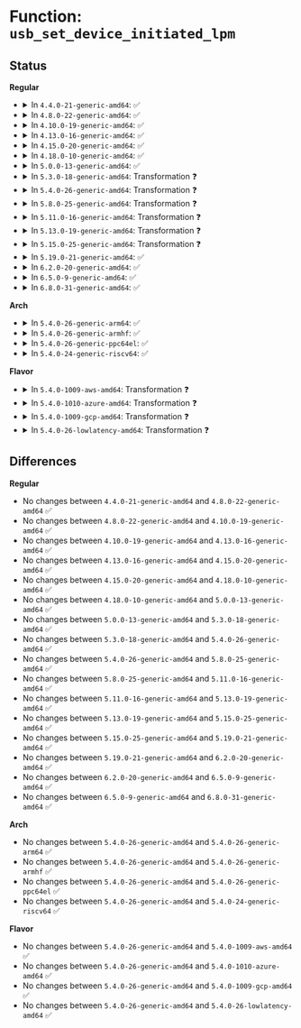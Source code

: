 # Function: <code>usb_set_device_initiated_lpm</code>

## Status
<b>Regular</b>
<ul>
<li>
<details>
<summary>In <code>4.4.0-21-generic-amd64</code>: ✅</summary>

```c
int usb_set_device_initiated_lpm(struct usb_device * udev, enum usb3_link_state state, bool enable)
```

```json
{
  "name": "usb_set_device_initiated_lpm",
  "collision_type": "Unique Static",
  "inline_type": "No",
  "funcs": [
    {
      "addr": 18446744071585153184,
      "name": "usb_set_device_initiated_lpm",
      "external": false,
      "loc": "drivers/usb/core/hub.c:3796",
      "file": "drivers/usb/core/hub.c",
      "inline": "seen, unknown",
      "caller_inline": [],
      "caller_func": [
        "drivers/usb/core/hub.c:usb_disable_link_state"
      ]
    }
  ],
  "symbols": [
    {
      "addr": 18446744071585153184,
      "name": "usb_set_device_initiated_lpm",
      "section": ".text",
      "bind": "STB_LOCAL",
      "size": 342
    }
  ]
}
```
</details>
</li>
<li>
<details>
<summary>In <code>4.8.0-22-generic-amd64</code>: ✅</summary>

```c
int usb_set_device_initiated_lpm(struct usb_device * udev, enum usb3_link_state state, bool enable)
```

```json
{
  "name": "usb_set_device_initiated_lpm",
  "collision_type": "Unique Static",
  "inline_type": "No",
  "funcs": [
    {
      "addr": 18446744071585545616,
      "name": "usb_set_device_initiated_lpm",
      "external": false,
      "loc": "drivers/usb/core/hub.c:3797",
      "file": "drivers/usb/core/hub.c",
      "inline": "seen, unknown",
      "caller_inline": [],
      "caller_func": [
        "drivers/usb/core/hub.c:usb_disable_link_state"
      ]
    }
  ],
  "symbols": [
    {
      "addr": 18446744071585545616,
      "name": "usb_set_device_initiated_lpm",
      "section": ".text",
      "bind": "STB_LOCAL",
      "size": 339
    }
  ]
}
```
</details>
</li>
<li>
<details>
<summary>In <code>4.10.0-19-generic-amd64</code>: ✅</summary>

```c
int usb_set_device_initiated_lpm(struct usb_device * udev, enum usb3_link_state state, bool enable)
```

```json
{
  "name": "usb_set_device_initiated_lpm",
  "collision_type": "Unique Static",
  "inline_type": "No",
  "funcs": [
    {
      "addr": 18446744071585733520,
      "name": "usb_set_device_initiated_lpm",
      "external": false,
      "loc": "drivers/usb/core/hub.c:3723",
      "file": "drivers/usb/core/hub.c",
      "inline": "seen, unknown",
      "caller_inline": [],
      "caller_func": [
        "drivers/usb/core/hub.c:usb_disable_link_state"
      ]
    }
  ],
  "symbols": [
    {
      "addr": 18446744071585733520,
      "name": "usb_set_device_initiated_lpm",
      "section": ".text",
      "bind": "STB_LOCAL",
      "size": 339
    }
  ]
}
```
</details>
</li>
<li>
<details>
<summary>In <code>4.13.0-16-generic-amd64</code>: ✅</summary>

```c
int usb_set_device_initiated_lpm(struct usb_device * udev, enum usb3_link_state state, bool enable)
```

```json
{
  "name": "usb_set_device_initiated_lpm",
  "collision_type": "Unique Static",
  "inline_type": "No",
  "funcs": [
    {
      "addr": 18446744071585820816,
      "name": "usb_set_device_initiated_lpm",
      "external": false,
      "loc": "drivers/usb/core/hub.c:3742",
      "file": "drivers/usb/core/hub.c",
      "inline": "seen, unknown",
      "caller_inline": [],
      "caller_func": [
        "drivers/usb/core/hub.c:usb_disable_link_state"
      ]
    }
  ],
  "symbols": [
    {
      "addr": 18446744071585820816,
      "name": "usb_set_device_initiated_lpm",
      "section": ".text",
      "bind": "STB_LOCAL",
      "size": 278
    }
  ]
}
```
</details>
</li>
<li>
<details>
<summary>In <code>4.15.0-20-generic-amd64</code>: ✅</summary>

```c
int usb_set_device_initiated_lpm(struct usb_device * udev, enum usb3_link_state state, bool enable)
```

```json
{
  "name": "usb_set_device_initiated_lpm",
  "collision_type": "Unique Static",
  "inline_type": "No",
  "funcs": [
    {
      "addr": 18446744071586260064,
      "name": "usb_set_device_initiated_lpm",
      "external": false,
      "loc": "drivers/usb/core/hub.c:3745",
      "file": "drivers/usb/core/hub.c",
      "inline": "seen, unknown",
      "caller_inline": [],
      "caller_func": [
        "drivers/usb/core/hub.c:usb_disable_link_state"
      ]
    }
  ],
  "symbols": [
    {
      "addr": 18446744071586260064,
      "name": "usb_set_device_initiated_lpm",
      "section": ".text",
      "bind": "STB_LOCAL",
      "size": 278
    }
  ]
}
```
</details>
</li>
<li>
<details>
<summary>In <code>4.18.0-10-generic-amd64</code>: ✅</summary>

```c
int usb_set_device_initiated_lpm(struct usb_device * udev, enum usb3_link_state state, bool enable)
```

```json
{
  "name": "usb_set_device_initiated_lpm",
  "collision_type": "Unique Static",
  "inline_type": "No",
  "funcs": [
    {
      "addr": 18446744071586517424,
      "name": "usb_set_device_initiated_lpm",
      "external": false,
      "loc": "drivers/usb/core/hub.c:3796",
      "file": "drivers/usb/core/hub.c",
      "inline": "seen, unknown",
      "caller_inline": [],
      "caller_func": []
    }
  ],
  "symbols": [
    {
      "addr": 18446744071586517424,
      "name": "usb_set_device_initiated_lpm",
      "section": ".text",
      "bind": "STB_LOCAL",
      "size": 282
    }
  ]
}
```
</details>
</li>
<li>
<details>
<summary>In <code>5.0.0-13-generic-amd64</code>: ✅</summary>

```c
int usb_set_device_initiated_lpm(struct usb_device * udev, enum usb3_link_state state, bool enable)
```

```json
{
  "name": "usb_set_device_initiated_lpm",
  "collision_type": "Unique Static",
  "inline_type": "No",
  "funcs": [
    {
      "addr": 18446744071586666000,
      "name": "usb_set_device_initiated_lpm",
      "external": false,
      "loc": "drivers/usb/core/hub.c:3858",
      "file": "drivers/usb/core/hub.c",
      "inline": "seen, unknown",
      "caller_inline": [],
      "caller_func": []
    }
  ],
  "symbols": [
    {
      "addr": 18446744071586666000,
      "name": "usb_set_device_initiated_lpm",
      "section": ".text",
      "bind": "STB_LOCAL",
      "size": 282
    }
  ]
}
```
</details>
</li>
<li>
<details>
<summary>In <code>5.3.0-18-generic-amd64</code>: Transformation ❓</summary>

```c
int usb_set_device_initiated_lpm(struct usb_device * udev, enum usb3_link_state state, bool enable)
```

```json
{
  "name": "usb_set_device_initiated_lpm",
  "collision_type": "Unique Static",
  "inline_type": "No",
  "funcs": [
    {
      "addr": 0,
      "name": "usb_set_device_initiated_lpm",
      "external": false,
      "loc": "drivers/usb/core/hub.c:3901",
      "file": "drivers/usb/core/hub.c",
      "inline": "seen, unknown",
      "caller_inline": [],
      "caller_func": []
    }
  ],
  "symbols": [
    {
      "addr": 18446744071586920240,
      "name": "usb_set_device_initiated_lpm",
      "section": ".text",
      "bind": "STB_LOCAL",
      "size": 255
    },
    {
      "addr": 18446744071586947335,
      "name": "usb_set_device_initiated_lpm.cold",
      "section": ".text",
      "bind": "STB_LOCAL",
      "size": 118
    }
  ]
}
```
</details>
</li>
<li>
<details>
<summary>In <code>5.4.0-26-generic-amd64</code>: Transformation ❓</summary>

```c
int usb_set_device_initiated_lpm(struct usb_device * udev, enum usb3_link_state state, bool enable)
```

```json
{
  "name": "usb_set_device_initiated_lpm",
  "collision_type": "Unique Static",
  "inline_type": "No",
  "funcs": [
    {
      "addr": 0,
      "name": "usb_set_device_initiated_lpm",
      "external": false,
      "loc": "drivers/usb/core/hub.c:3949",
      "file": "drivers/usb/core/hub.c",
      "inline": "seen, unknown",
      "caller_inline": [],
      "caller_func": []
    }
  ],
  "symbols": [
    {
      "addr": 18446744071587118688,
      "name": "usb_set_device_initiated_lpm",
      "section": ".text",
      "bind": "STB_LOCAL",
      "size": 255
    },
    {
      "addr": 18446744071587146071,
      "name": "usb_set_device_initiated_lpm.cold",
      "section": ".text",
      "bind": "STB_LOCAL",
      "size": 118
    }
  ]
}
```
</details>
</li>
<li>
<details>
<summary>In <code>5.8.0-25-generic-amd64</code>: Transformation ❓</summary>

```c
int usb_set_device_initiated_lpm(struct usb_device * udev, enum usb3_link_state state, bool enable)
```

```json
{
  "name": "usb_set_device_initiated_lpm",
  "collision_type": "Unique Static",
  "inline_type": "No",
  "funcs": [
    {
      "addr": 0,
      "name": "usb_set_device_initiated_lpm",
      "external": false,
      "loc": "drivers/usb/core/hub.c:3963",
      "file": "drivers/usb/core/hub.c",
      "inline": "seen, unknown",
      "caller_inline": [],
      "caller_func": [
        "drivers/usb/core/hub.c:usb_disable_link_state"
      ]
    }
  ],
  "symbols": [
    {
      "addr": 18446744071587965024,
      "name": "usb_set_device_initiated_lpm",
      "section": ".text",
      "bind": "STB_LOCAL",
      "size": 216
    },
    {
      "addr": 18446744071587995120,
      "name": "usb_set_device_initiated_lpm.cold",
      "section": ".text",
      "bind": "STB_LOCAL",
      "size": 67
    }
  ]
}
```
</details>
</li>
<li>
<details>
<summary>In <code>5.11.0-16-generic-amd64</code>: Transformation ❓</summary>

```c
int usb_set_device_initiated_lpm(struct usb_device * udev, enum usb3_link_state state, bool enable)
```

```json
{
  "name": "usb_set_device_initiated_lpm",
  "collision_type": "Unique Static",
  "inline_type": "No",
  "funcs": [
    {
      "addr": 0,
      "name": "usb_set_device_initiated_lpm",
      "external": false,
      "loc": "drivers/usb/core/hub.c:3981",
      "file": "drivers/usb/core/hub.c",
      "inline": "seen, unknown",
      "caller_inline": [],
      "caller_func": [
        "drivers/usb/core/hub.c:usb_disable_link_state"
      ]
    }
  ],
  "symbols": [
    {
      "addr": 18446744071588024784,
      "name": "usb_set_device_initiated_lpm",
      "section": ".text",
      "bind": "STB_LOCAL",
      "size": 216
    },
    {
      "addr": 18446744071591536918,
      "name": "usb_set_device_initiated_lpm.cold",
      "section": ".text",
      "bind": "STB_LOCAL",
      "size": 67
    }
  ]
}
```
</details>
</li>
<li>
<details>
<summary>In <code>5.13.0-19-generic-amd64</code>: Transformation ❓</summary>

```c
int usb_set_device_initiated_lpm(struct usb_device * udev, enum usb3_link_state state, bool enable)
```

```json
{
  "name": "usb_set_device_initiated_lpm",
  "collision_type": "Unique Static",
  "inline_type": "No",
  "funcs": [
    {
      "addr": 0,
      "name": "usb_set_device_initiated_lpm",
      "external": false,
      "loc": "drivers/usb/core/hub.c:4057",
      "file": "drivers/usb/core/hub.c",
      "inline": "seen, unknown",
      "caller_inline": [],
      "caller_func": [
        "drivers/usb/core/hub.c:usb_disable_link_state"
      ]
    }
  ],
  "symbols": [
    {
      "addr": 18446744071587906736,
      "name": "usb_set_device_initiated_lpm",
      "section": ".text",
      "bind": "STB_LOCAL",
      "size": 216
    },
    {
      "addr": 18446744071591479132,
      "name": "usb_set_device_initiated_lpm.cold",
      "section": ".text",
      "bind": "STB_LOCAL",
      "size": 67
    }
  ]
}
```
</details>
</li>
<li>
<details>
<summary>In <code>5.15.0-25-generic-amd64</code>: Transformation ❓</summary>

```c
int usb_set_device_initiated_lpm(struct usb_device * udev, enum usb3_link_state state, bool enable)
```

```json
{
  "name": "usb_set_device_initiated_lpm",
  "collision_type": "Unique Static",
  "inline_type": "No",
  "funcs": [
    {
      "addr": 0,
      "name": "usb_set_device_initiated_lpm",
      "external": false,
      "loc": "drivers/usb/core/hub.c:4061",
      "file": "drivers/usb/core/hub.c",
      "inline": "seen, unknown",
      "caller_inline": [],
      "caller_func": [
        "drivers/usb/core/hub.c:usb_disable_link_state"
      ]
    }
  ],
  "symbols": [
    {
      "addr": 18446744071588516160,
      "name": "usb_set_device_initiated_lpm",
      "section": ".text",
      "bind": "STB_LOCAL",
      "size": 255
    },
    {
      "addr": 18446744071592556239,
      "name": "usb_set_device_initiated_lpm.cold",
      "section": ".text",
      "bind": "STB_LOCAL",
      "size": 109
    }
  ]
}
```
</details>
</li>
<li>
<details>
<summary>In <code>5.19.0-21-generic-amd64</code>: ✅</summary>

```c
int usb_set_device_initiated_lpm(struct usb_device * udev, enum usb3_link_state state, bool enable)
```

```json
{
  "name": "usb_set_device_initiated_lpm",
  "collision_type": "Unique Static",
  "inline_type": "No",
  "funcs": [
    {
      "addr": 18446744071589923664,
      "name": "usb_set_device_initiated_lpm",
      "external": false,
      "loc": "drivers/usb/core/hub.c:4067",
      "file": "drivers/usb/core/hub.c",
      "inline": "seen, unknown",
      "caller_inline": [],
      "caller_func": [
        "drivers/usb/core/hub.c:usb_disable_link_state"
      ]
    }
  ],
  "symbols": [
    {
      "addr": 18446744071589923664,
      "name": "usb_set_device_initiated_lpm",
      "section": ".text",
      "bind": "STB_LOCAL",
      "size": 377
    }
  ]
}
```
</details>
</li>
<li>
<details>
<summary>In <code>6.2.0-20-generic-amd64</code>: ✅</summary>

```c
int usb_set_device_initiated_lpm(struct usb_device * udev, enum usb3_link_state state, bool enable)
```

```json
{
  "name": "usb_set_device_initiated_lpm",
  "collision_type": "Unique Static",
  "inline_type": "No",
  "funcs": [
    {
      "addr": 18446744071591504688,
      "name": "usb_set_device_initiated_lpm",
      "external": false,
      "loc": "drivers/usb/core/hub.c:4066",
      "file": "drivers/usb/core/hub.c",
      "inline": "seen, unknown",
      "caller_inline": [],
      "caller_func": [
        "drivers/usb/core/hub.c:usb_disable_link_state"
      ]
    }
  ],
  "symbols": [
    {
      "addr": 18446744071591504688,
      "name": "usb_set_device_initiated_lpm",
      "section": ".text",
      "bind": "STB_LOCAL",
      "size": 377
    }
  ]
}
```
</details>
</li>
<li>
<details>
<summary>In <code>6.5.0-9-generic-amd64</code>: ✅</summary>

```c
int usb_set_device_initiated_lpm(struct usb_device * udev, enum usb3_link_state state, bool enable)
```

```json
{
  "name": "usb_set_device_initiated_lpm",
  "collision_type": "Unique Static",
  "inline_type": "No",
  "funcs": [
    {
      "addr": 18446744071591926192,
      "name": "usb_set_device_initiated_lpm",
      "external": false,
      "loc": "drivers/usb/core/hub.c:4086",
      "file": "drivers/usb/core/hub.c",
      "inline": "seen, unknown",
      "caller_inline": [],
      "caller_func": [
        "drivers/usb/core/hub.c:usb_disable_link_state"
      ]
    }
  ],
  "symbols": [
    {
      "addr": 18446744071591926192,
      "name": "usb_set_device_initiated_lpm",
      "section": ".text",
      "bind": "STB_LOCAL",
      "size": 377
    }
  ]
}
```
</details>
</li>
<li>
<details>
<summary>In <code>6.8.0-31-generic-amd64</code>: ✅</summary>

```c
int usb_set_device_initiated_lpm(struct usb_device * udev, enum usb3_link_state state, bool enable)
```

```json
{
  "name": "usb_set_device_initiated_lpm",
  "collision_type": "Unique Static",
  "inline_type": "No",
  "funcs": [
    {
      "addr": 18446744071592666032,
      "name": "usb_set_device_initiated_lpm",
      "external": false,
      "loc": "drivers/usb/core/hub.c:4088",
      "file": "drivers/usb/core/hub.c",
      "inline": "seen, unknown",
      "caller_inline": [],
      "caller_func": [
        "drivers/usb/core/hub.c:usb_disable_link_state"
      ]
    }
  ],
  "symbols": [
    {
      "addr": 18446744071592666032,
      "name": "usb_set_device_initiated_lpm",
      "section": ".text",
      "bind": "STB_LOCAL",
      "size": 377
    }
  ]
}
```
</details>
</li>
</ul>
<b>Arch</b>
<ul>
<li>
<details>
<summary>In <code>5.4.0-26-generic-arm64</code>: ✅</summary>

```c
int usb_set_device_initiated_lpm(struct usb_device * udev, enum usb3_link_state state, bool enable)
```

```json
{
  "name": "usb_set_device_initiated_lpm",
  "collision_type": "Unique Static",
  "inline_type": "No",
  "funcs": [
    {
      "addr": 18446603336500192136,
      "name": "usb_set_device_initiated_lpm",
      "external": false,
      "loc": "drivers/usb/core/hub.c:3949",
      "file": "drivers/usb/core/hub.c",
      "inline": "seen, unknown",
      "caller_inline": [],
      "caller_func": []
    }
  ],
  "symbols": [
    {
      "addr": 18446603336500192136,
      "name": "usb_set_device_initiated_lpm",
      "section": ".text",
      "bind": "STB_LOCAL",
      "size": 332
    }
  ]
}
```
</details>
</li>
<li>
<details>
<summary>In <code>5.4.0-26-generic-armhf</code>: ✅</summary>

```c
int usb_set_device_initiated_lpm(struct usb_device * udev, enum usb3_link_state state, bool enable)
```

```json
{
  "name": "usb_set_device_initiated_lpm",
  "collision_type": "Unique Static",
  "inline_type": "No",
  "funcs": [
    {
      "addr": 3232672604,
      "name": "usb_set_device_initiated_lpm",
      "external": false,
      "loc": "drivers/usb/core/hub.c:3949",
      "file": "drivers/usb/core/hub.c",
      "inline": "seen, unknown",
      "caller_inline": [],
      "caller_func": []
    }
  ],
  "symbols": [
    {
      "addr": 3232672604,
      "name": "usb_set_device_initiated_lpm",
      "section": ".text",
      "bind": "STB_LOCAL",
      "size": 332
    }
  ]
}
```
</details>
</li>
<li>
<details>
<summary>In <code>5.4.0-26-generic-ppc64el</code>: ✅</summary>

```c
int usb_set_device_initiated_lpm(struct usb_device * udev, enum usb3_link_state state, bool enable)
```

```json
{
  "name": "usb_set_device_initiated_lpm",
  "collision_type": "Unique Static",
  "inline_type": "No",
  "funcs": [
    {
      "addr": 13835058055293475952,
      "name": "usb_set_device_initiated_lpm",
      "external": false,
      "loc": "drivers/usb/core/hub.c:3949",
      "file": "drivers/usb/core/hub.c",
      "inline": "seen, unknown",
      "caller_inline": [],
      "caller_func": [
        "drivers/usb/core/hub.c:usb_enable_link_state"
      ]
    }
  ],
  "symbols": [
    {
      "addr": 13835058055293475952,
      "name": "usb_set_device_initiated_lpm",
      "section": ".text",
      "bind": "STB_LOCAL",
      "size": 512
    }
  ]
}
```
</details>
</li>
<li>
<details>
<summary>In <code>5.4.0-24-generic-riscv64</code>: ✅</summary>

```c
int usb_set_device_initiated_lpm(struct usb_device * udev, enum usb3_link_state state, bool enable)
```

```json
{
  "name": "usb_set_device_initiated_lpm",
  "collision_type": "Unique Static",
  "inline_type": "No",
  "funcs": [
    {
      "addr": 18446743936277119090,
      "name": "usb_set_device_initiated_lpm",
      "external": false,
      "loc": "drivers/usb/core/hub.c:3949",
      "file": "drivers/usb/core/hub.c",
      "inline": "seen, unknown",
      "caller_inline": [],
      "caller_func": [
        "drivers/usb/core/hub.c:usb_enable_link_state"
      ]
    }
  ],
  "symbols": [
    {
      "addr": 18446743936277119090,
      "name": "usb_set_device_initiated_lpm",
      "section": ".text",
      "bind": "STB_LOCAL",
      "size": 290
    }
  ]
}
```
</details>
</li>
</ul>
<b>Flavor</b>
<ul>
<li>
<details>
<summary>In <code>5.4.0-1009-aws-amd64</code>: Transformation ❓</summary>

```c
int usb_set_device_initiated_lpm(struct usb_device * udev, enum usb3_link_state state, bool enable)
```

```json
{
  "name": "usb_set_device_initiated_lpm",
  "collision_type": "Unique Static",
  "inline_type": "No",
  "funcs": [
    {
      "addr": 0,
      "name": "usb_set_device_initiated_lpm",
      "external": false,
      "loc": "drivers/usb/core/hub.c:3949",
      "file": "drivers/usb/core/hub.c",
      "inline": "seen, unknown",
      "caller_inline": [],
      "caller_func": []
    }
  ],
  "symbols": [
    {
      "addr": 18446744071586824768,
      "name": "usb_set_device_initiated_lpm",
      "section": ".text",
      "bind": "STB_LOCAL",
      "size": 255
    },
    {
      "addr": 18446744071586852151,
      "name": "usb_set_device_initiated_lpm.cold",
      "section": ".text",
      "bind": "STB_LOCAL",
      "size": 118
    }
  ]
}
```
</details>
</li>
<li>
<details>
<summary>In <code>5.4.0-1010-azure-amd64</code>: Transformation ❓</summary>

```c
int usb_set_device_initiated_lpm(struct usb_device * udev, enum usb3_link_state state, bool enable)
```

```json
{
  "name": "usb_set_device_initiated_lpm",
  "collision_type": "Unique Static",
  "inline_type": "No",
  "funcs": [
    {
      "addr": 0,
      "name": "usb_set_device_initiated_lpm",
      "external": false,
      "loc": "drivers/usb/core/hub.c:3949",
      "file": "drivers/usb/core/hub.c",
      "inline": "seen, unknown",
      "caller_inline": [],
      "caller_func": []
    }
  ],
  "symbols": [
    {
      "addr": 18446744071586766544,
      "name": "usb_set_device_initiated_lpm",
      "section": ".text",
      "bind": "STB_LOCAL",
      "size": 255
    },
    {
      "addr": 18446744071586794359,
      "name": "usb_set_device_initiated_lpm.cold",
      "section": ".text",
      "bind": "STB_LOCAL",
      "size": 118
    }
  ]
}
```
</details>
</li>
<li>
<details>
<summary>In <code>5.4.0-1009-gcp-amd64</code>: Transformation ❓</summary>

```c
int usb_set_device_initiated_lpm(struct usb_device * udev, enum usb3_link_state state, bool enable)
```

```json
{
  "name": "usb_set_device_initiated_lpm",
  "collision_type": "Unique Static",
  "inline_type": "No",
  "funcs": [
    {
      "addr": 0,
      "name": "usb_set_device_initiated_lpm",
      "external": false,
      "loc": "drivers/usb/core/hub.c:3949",
      "file": "drivers/usb/core/hub.c",
      "inline": "seen, unknown",
      "caller_inline": [],
      "caller_func": []
    }
  ],
  "symbols": [
    {
      "addr": 18446744071587073248,
      "name": "usb_set_device_initiated_lpm",
      "section": ".text",
      "bind": "STB_LOCAL",
      "size": 255
    },
    {
      "addr": 18446744071587100631,
      "name": "usb_set_device_initiated_lpm.cold",
      "section": ".text",
      "bind": "STB_LOCAL",
      "size": 118
    }
  ]
}
```
</details>
</li>
<li>
<details>
<summary>In <code>5.4.0-26-lowlatency-amd64</code>: Transformation ❓</summary>

```c
int usb_set_device_initiated_lpm(struct usb_device * udev, enum usb3_link_state state, bool enable)
```

```json
{
  "name": "usb_set_device_initiated_lpm",
  "collision_type": "Unique Static",
  "inline_type": "No",
  "funcs": [
    {
      "addr": 0,
      "name": "usb_set_device_initiated_lpm",
      "external": false,
      "loc": "drivers/usb/core/hub.c:3949",
      "file": "drivers/usb/core/hub.c",
      "inline": "seen, unknown",
      "caller_inline": [],
      "caller_func": []
    }
  ],
  "symbols": [
    {
      "addr": 18446744071587180624,
      "name": "usb_set_device_initiated_lpm",
      "section": ".text",
      "bind": "STB_LOCAL",
      "size": 255
    },
    {
      "addr": 18446744071587207879,
      "name": "usb_set_device_initiated_lpm.cold",
      "section": ".text",
      "bind": "STB_LOCAL",
      "size": 118
    }
  ]
}
```
</details>
</li>
</ul>

## Differences
<b>Regular</b>
<ul>
<li>
No changes between <code>4.4.0-21-generic-amd64</code> and <code>4.8.0-22-generic-amd64</code> ✅
</li>
<li>
No changes between <code>4.8.0-22-generic-amd64</code> and <code>4.10.0-19-generic-amd64</code> ✅
</li>
<li>
No changes between <code>4.10.0-19-generic-amd64</code> and <code>4.13.0-16-generic-amd64</code> ✅
</li>
<li>
No changes between <code>4.13.0-16-generic-amd64</code> and <code>4.15.0-20-generic-amd64</code> ✅
</li>
<li>
No changes between <code>4.15.0-20-generic-amd64</code> and <code>4.18.0-10-generic-amd64</code> ✅
</li>
<li>
No changes between <code>4.18.0-10-generic-amd64</code> and <code>5.0.0-13-generic-amd64</code> ✅
</li>
<li>
No changes between <code>5.0.0-13-generic-amd64</code> and <code>5.3.0-18-generic-amd64</code> ✅
</li>
<li>
No changes between <code>5.3.0-18-generic-amd64</code> and <code>5.4.0-26-generic-amd64</code> ✅
</li>
<li>
No changes between <code>5.4.0-26-generic-amd64</code> and <code>5.8.0-25-generic-amd64</code> ✅
</li>
<li>
No changes between <code>5.8.0-25-generic-amd64</code> and <code>5.11.0-16-generic-amd64</code> ✅
</li>
<li>
No changes between <code>5.11.0-16-generic-amd64</code> and <code>5.13.0-19-generic-amd64</code> ✅
</li>
<li>
No changes between <code>5.13.0-19-generic-amd64</code> and <code>5.15.0-25-generic-amd64</code> ✅
</li>
<li>
No changes between <code>5.15.0-25-generic-amd64</code> and <code>5.19.0-21-generic-amd64</code> ✅
</li>
<li>
No changes between <code>5.19.0-21-generic-amd64</code> and <code>6.2.0-20-generic-amd64</code> ✅
</li>
<li>
No changes between <code>6.2.0-20-generic-amd64</code> and <code>6.5.0-9-generic-amd64</code> ✅
</li>
<li>
No changes between <code>6.5.0-9-generic-amd64</code> and <code>6.8.0-31-generic-amd64</code> ✅
</li>
</ul>
<b>Arch</b>
<ul>
<li>
No changes between <code>5.4.0-26-generic-amd64</code> and <code>5.4.0-26-generic-arm64</code> ✅
</li>
<li>
No changes between <code>5.4.0-26-generic-amd64</code> and <code>5.4.0-26-generic-armhf</code> ✅
</li>
<li>
No changes between <code>5.4.0-26-generic-amd64</code> and <code>5.4.0-26-generic-ppc64el</code> ✅
</li>
<li>
No changes between <code>5.4.0-26-generic-amd64</code> and <code>5.4.0-24-generic-riscv64</code> ✅
</li>
</ul>
<b>Flavor</b>
<ul>
<li>
No changes between <code>5.4.0-26-generic-amd64</code> and <code>5.4.0-1009-aws-amd64</code> ✅
</li>
<li>
No changes between <code>5.4.0-26-generic-amd64</code> and <code>5.4.0-1010-azure-amd64</code> ✅
</li>
<li>
No changes between <code>5.4.0-26-generic-amd64</code> and <code>5.4.0-1009-gcp-amd64</code> ✅
</li>
<li>
No changes between <code>5.4.0-26-generic-amd64</code> and <code>5.4.0-26-lowlatency-amd64</code> ✅
</li>
</ul>
